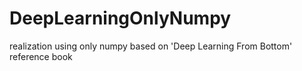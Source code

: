 # DeepLearningOnlyNumpy
realization using only numpy based on 'Deep Learning From Bottom' reference book
